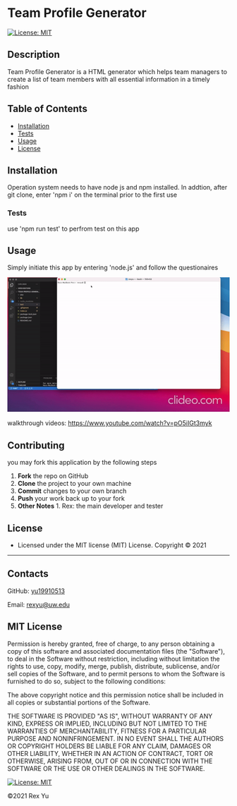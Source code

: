 # Team Profile Generator
[![License: MIT](https://img.shields.io/badge/License-MIT-yellow.svg)](https://opensource.org/licenses/MIT)
## Description
Team Profile Generator is a HTML generator which helps team managers to create a list of team members with all essential information in a timely fashion
## Table of Contents
- [Installation](#installation)
- [Tests](#tests)
- [Usage](#usage)
- [License](#license)
## Installation
Operation system needs to have node js and npm installed. In addtion, after git clone, enter 'npm i' on the terminal prior to the first use

### Tests
use 'npm run test' to perfrom test on this app

## Usage
Simply initiate this app by entering 'node.js' and follow the questionaires

![demo](./img/demo.gif)

walkthrough videos: https://www.youtube.com/watch?v=pO5iIGt3myk

## Contributing
you may fork this application by the following steps
 1. **Fork** the repo on GitHub
 2. **Clone** the project to your own machine
 3. **Commit** changes to your own branch
 4. **Push** your work back up to your fork
 5. **Other Notes** 1. Rex: the main developer and tester


## License
* Licensed under the MIT license (MIT) License. Copyright © 2021
---
## Contacts
GitHub: [yu19910513](https://github.com/yu19910513/)

Email: [rexyu@uw.edu](mailto:rexyu@uw.edu)

## MIT License

Permission is hereby granted, free of charge, to any person obtaining a copy of this software and associated documentation files (the "Software"), to deal in the Software without restriction, including without limitation the rights to use, copy, modify, merge, publish, distribute, sublicense, and/or sell copies of the Software, and to permit persons to whom the Software is furnished to do so, subject to the following conditions:

The above copyright notice and this permission notice shall be included in all copies or substantial portions of the Software.

THE SOFTWARE IS PROVIDED "AS IS", WITHOUT WARRANTY OF ANY KIND, EXPRESS OR IMPLIED, INCLUDING BUT NOT LIMITED TO THE WARRANTIES OF MERCHANTABILITY, FITNESS FOR A PARTICULAR PURPOSE AND NONINFRINGEMENT. IN NO EVENT SHALL THE AUTHORS OR COPYRIGHT HOLDERS BE LIABLE FOR ANY CLAIM, DAMAGES OR OTHER LIABILITY, WHETHER IN AN ACTION OF CONTRACT, TORT OR OTHERWISE, ARISING FROM, OUT OF OR IN CONNECTION WITH THE SOFTWARE OR THE USE OR OTHER DEALINGS IN THE SOFTWARE.

[![License: MIT](https://img.shields.io/badge/License-MIT-yellow.svg)](https://opensource.org/licenses/MIT)

©2021 Rex Yu
